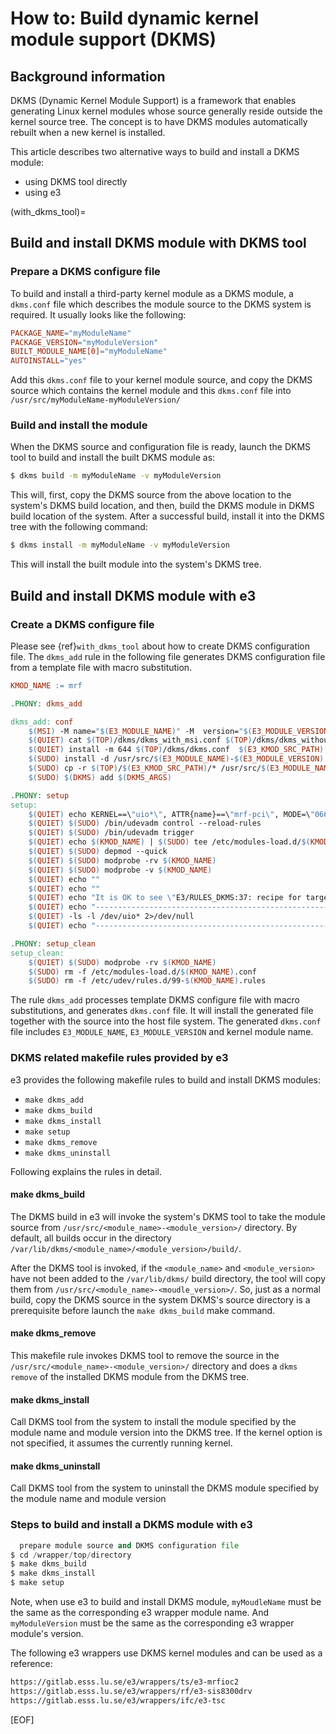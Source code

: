 # How to: Build dynamic kernel module support (DKMS)

## Background information

DKMS (Dynamic Kernel Module Support) is a framework that enables
generating Linux kernel modules whose source generally reside
outside the kernel source tree. The concept is to have DKMS
modules automatically rebuilt when a new kernel is installed.

This article describes two alternative ways to build and install a
DKMS module:

* using DKMS tool directly
* using e3

(with_dkms_tool)=

## Build and install DKMS module with DKMS tool

### Prepare a DKMS configure file

To build and install a third-party kernel module as a DKMS module, a
`dkms.conf` file which describes the module source to the DKMS system
is required. It usually looks like the following:

```makefile
PACKAGE_NAME="myModuleName"
PACKAGE_VERSION="myModuleVersion"
BUILT_MODULE_NAME[0]="myModuleName"
AUTOINSTALL="yes"
```

Add this ```dkms.conf``` file to your kernel module source, and copy the
DKMS source which contains the kernel module and this ```dkms.conf``` file
into ```/usr/src/myModuleName-myModuleVersion/```

### Build and install the module

When the DKMS source and configuration file is ready, launch the DKMS
tool to build and install the built DKMS module as:

```bash
$ dkms build -m myModuleName -v myModuleVersion
```

This will, first, copy the DKMS source from the above location to the system's DKMS
build location, and then, build the DKMS module in DKMS build location of the system.
After a successful build, install it into the DKMS tree with the following command:

```bash
$ dkms install -m myModuleName -v myModuleVersion
```

This will install the built module into the system's DKMS tree.

## Build and install DKMS module with e3

### Create a DKMS configure file

Please see {ref}`with_dkms_tool` about how to create DKMS configuration file.
The `dkms_add` rule in the following file generates DKMS configuration file
from a template file with macro substitution.

```makefile
KMOD_NAME := mrf

.PHONY: dkms_add

dkms_add: conf
    $(MSI) -M name="$(E3_MODULE_NAME)" -M  version="$(E3_MODULE_VERSION)" -M kmod_name="$(KMOD_NAME)" $(TOP)/dkms/dkms_with_msi.conf.in > $(TOP)/dkms/dkms_with_msi.conf
    $(QUIET) cat $(TOP)/dkms/dkms_with_msi.conf $(TOP)/dkms/dkms_without_msi.conf > $(TOP)/dkms/dkms.conf
    $(QUIET) install -m 644 $(TOP)/dkms/dkms.conf  $(E3_KMOD_SRC_PATH)
    $(SUDO) install -d /usr/src/$(E3_MODULE_NAME)-$(E3_MODULE_VERSION)
    $(SUDO) cp -r $(TOP)/$(E3_KMOD_SRC_PATH)/* /usr/src/$(E3_MODULE_NAME)-$(E3_MODULE_VERSION)/
    $(SUDO) $(DKMS) add $(DKMS_ARGS)

.PHONY: setup
setup:
    $(QUIET) echo KERNEL==\"uio*\", ATTR{name}==\"mrf-pci\", MODE=\"0666\" | $(SUDO) tee  /etc/udev/rules.d/99-$(KMOD_NAME).rules'
    $(QUIET) $(SUDO) /bin/udevadm control --reload-rules
    $(QUIET) $(SUDO) /bin/udevadm trigger
    $(QUIET) echo $(KMOD_NAME) | $(SUDO) tee /etc/modules-load.d/$(KMOD_NAME).conf
    $(QUIET) $(SUDO) depmod --quick
    $(QUIET) $(SUDO) modprobe -rv $(KMOD_NAME)
    $(QUIET) $(SUDO) modprobe -v $(KMOD_NAME)
    $(QUIET) echo ""
    $(QUIET) echo ""
    $(QUIET) echo "It is OK to see \"E3/RULES_DKMS:37: recipe for target 'setup' failed\""
    $(QUIET) echo "---------------------------------------------------------------------"
    $(QUIET) -ls -l /dev/uio* 2>/dev/null
    $(QUIET) echo "---------------------------------------------------------------------"

.PHONY: setup_clean
setup_clean:
    $(QUIET) $(SUDO) modprobe -rv $(KMOD_NAME)
    $(SUDO) rm -f /etc/modules-load.d/$(KMOD_NAME).conf
    $(SUDO) rm -f /etc/udev/rules.d/99-$(KMOD_NAME).rules

```

The rule `dkms_add` processes template DKMS configure file with
macro substitutions, and generates `dkms.conf` file.
It will install the generated file together with the source into
the host file system. The generated `dkms.conf` file includes
`E3_MODULE_NAME`, `E3_MODULE_VERSION` and kernel module name.

### DKMS related makefile rules provided by e3

e3 provides the following makefile rules to build and install
DKMS modules:

* `make dkms_add`
* `make dkms_build`
* `make dkms_install`
* `make setup`
* `make dkms_remove`
* `make dkms_uninstall`

Following explains the rules in detail.

#### make dkms_build

The DKMS build in e3 will invoke the system's DKMS tool to take
the module source from `/usr/src/<module_name>-<module_version>/` directory.
By default, all builds occur in the directory
`/var/lib/dkms/<module_name>/<module_version>/build/`.

After the DKMS tool is invoked, if the `<module_name>` and `<module_version>`
have not been added to the `/var/lib/dkms/` build directory, the tool will copy
them from `/usr/src/<module_name>-<moudle_version>/`. So, just as a normal build,
copy the DKMS source in the system DKMS's source directory is a prerequisite
before launch the `make dkms_build` make command.

#### make dkms_remove

This makefile rule invokes DKMS tool to remove the source in the
`/usr/src/<module_name>-<module_version>/` directory and does a `dkms remove`
of the installed DKMS module from the DKMS tree.

#### make dkms_install

Call DKMS tool from the system to install the module specified by the module
name and module version into the DKMS tree. If the kernel option is not
specified, it assumes the currently running kernel.

#### make dkms_uninstall

Call DKMS tool from the system to uninstall the DKMS module specified by the
module name and module version

### Steps to build and install a DKMS module with e3

```python
  prepare module source and DKMS configuration file
$ cd /wrapper/top/directory
$ make dkms_build
$ make dkms_install
$ make setup
```

Note, when use e3 to build and install DKMS module, `myMoudleName`
must be the same as the corresponding e3 wrapper module name.
And `myModuleVersion` must be the same as the corresponding
e3 wrapper module's version.

The following e3 wrappers use DKMS kernel modules and can be used
as a reference:

```html
https://gitlab.esss.lu.se/e3/wrappers/ts/e3-mrfioc2
https://gitlab.esss.lu.se/e3/wrappers/rf/e3-sis8300drv
https://gitlab.esss.lu.se/e3/wrappers/ifc/e3-tsc
```

[EOF]
